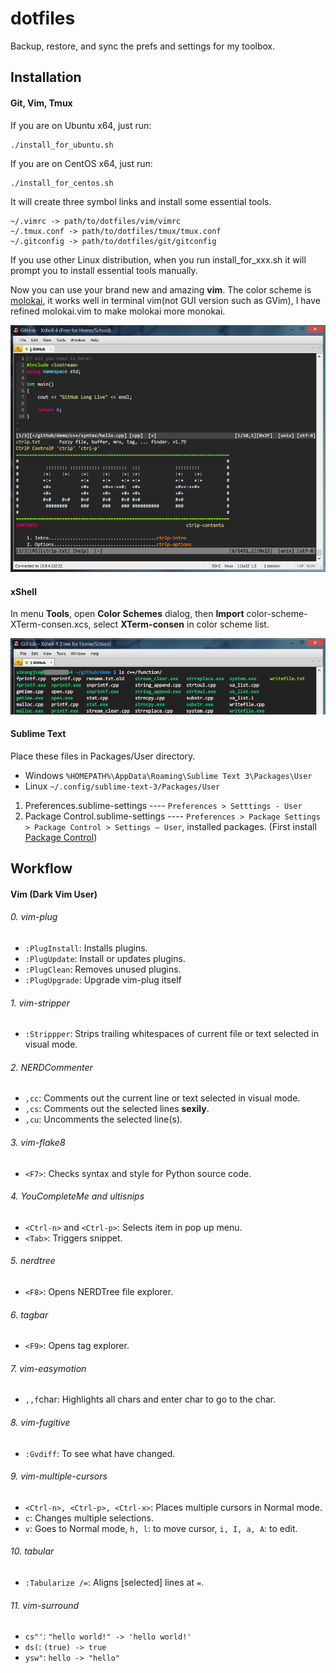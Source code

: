 dotfiles
========

Backup, restore, and sync the prefs and settings for my toolbox.

Installation
------------

#### Git, Vim, Tmux

If you are on Ubuntu x64, just run:

```
./install_for_ubuntu.sh
```

If you are on CentOS x64, just run:

```
./install_for_centos.sh
```

It will create three symbol links and install some essential tools.

```
~/.vimrc -> path/to/dotfiles/vim/vimrc
~/.tmux.conf -> path/to/dotfiles/tmux/tmux.conf
~/.gitconfig -> path/to/dotfiles/git/gitconfig
```

If you use other Linux distribution, when you run install_for_xxx.sh it will prompt you to install essential tools manually.

Now you can use your brand new and amazing **vim**. The color scheme is [molokai][molokai], it works well in terminal vim(not GUI version such as GVim), I have refined molokai.vim to make molokai more monokai.

![vim screenshot](img/vim.png)

#### xShell

In menu **Tools**, open **Color Schemes** dialog, then **Import** color-scheme-XTerm-consen.xcs, select **XTerm-consen** in color scheme list.

![xShell screenshot](img/xShell.png)

#### Sublime Text

Place these files in Packages/User directory.

- Windows `%HOMEPATH%\AppData\Roaming\Sublime Text 3\Packages\User`
- Linux `~/.config/sublime-text-3/Packages/User`

1. Preferences.sublime-settings ---- `Preferences > Setttings - User`
2. Package Control.sublime-settings ---- `Preferences > Package Settings > Package Control > Settings – User`, installed packages. (First install [Package Control][package-control])

Workflow
--------

#### Vim (Dark Vim User)

###### 0. vim-plug

- `:PlugInstall`: Installs plugins.
- `:PlugUpdate`: Install or updates plugins.
- `:PlugClean`: Removes unused plugins.
- `:PlugUpgrade`: Upgrade vim-plug itself

###### 1. vim-stripper

- `:Strippper`: Strips trailing whitespaces of current file or text selected in visual mode.

###### 2. NERDCommenter

- `,cc`: Comments out the current line or text selected in visual mode.
- `,cs`: Comments out the selected lines **sexily**.
- `,cu`: Uncomments the selected line(s).

###### 3. vim-flake8

- `<F7>`: Checks syntax and style for Python source code.

###### 4. YouCompleteMe and ultisnips

- `<Ctrl-n>` and `<Ctrl-p>`: Selects item in pop up menu.  
- `<Tab>`: Triggers snippet.

###### 5. nerdtree

- `<F8>`: Opens NERDTree file explorer.

###### 6. tagbar

- `<F9>`: Opens tag explorer.

###### 7. vim-easymotion

- `,,f`char: Highlights all chars and enter char to go to the char.

###### 8. vim-fugitive

- `:Gvdiff`: To see what have changed. 

###### 9. vim-multiple-cursors

- `<Ctrl-n>, <Ctrl-p>, <Ctrl-x>`: Places multiple cursors in Normal mode.
- `c`: Changes multiple selections.
- `v`: Goes to Normal mode, `h, l`: to move cursor, `i, I, a, A`: to edit.

###### 10. tabular

- `:Tabularize /=`: Aligns [selected] lines at `=`.

###### 11. vim-surround

- `cs"'`: `"hello world!" -> 'hello world!'`
- `ds(`: `(true) -> true`
- `ysw"`: `hello -> "hello"`

[molokai]: https://github.com/consen/molokai
[package-control]: https://sublime.wbond.net
